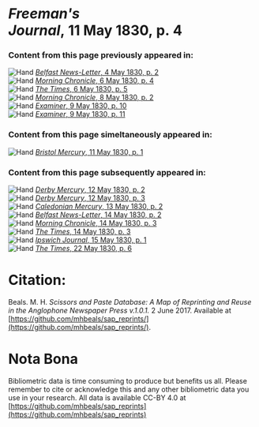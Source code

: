 # *Freeman's Journal*, 11 May 1830, p. 4  
  
### Content from this page previously appeared in:  
![Hand](http://scissorsandpaste.net/wp-content/uploads/2017/06/smallhandpointer.png) [*Belfast News-Letter*, 4 May 1830, p. 2](https://mhbeals.github.io/sap_html/Belfast-News-Letter/Belfast-News-Letter-4-May-1830-p-2)  
![Hand](http://scissorsandpaste.net/wp-content/uploads/2017/06/smallhandpointer.png) [*Morning Chronicle*, 6 May 1830, p. 4](https://mhbeals.github.io/sap_html/Morning-Chronicle/Morning-Chronicle-6-May-1830-p-4)  
![Hand](http://scissorsandpaste.net/wp-content/uploads/2017/06/smallhandpointer.png) [*The Times*, 6 May 1830, p. 5](https://mhbeals.github.io/sap_html/The-Times/The-Times-6-May-1830-p-5)  
![Hand](http://scissorsandpaste.net/wp-content/uploads/2017/06/smallhandpointer.png) [*Morning Chronicle*, 8 May 1830, p. 2](https://mhbeals.github.io/sap_html/Morning-Chronicle/Morning-Chronicle-8-May-1830-p-2)  
![Hand](http://scissorsandpaste.net/wp-content/uploads/2017/06/smallhandpointer.png) [*Examiner*, 9 May 1830, p. 10](https://mhbeals.github.io/sap_html/Examiner/Examiner-9-May-1830-p-10)  
![Hand](http://scissorsandpaste.net/wp-content/uploads/2017/06/smallhandpointer.png) [*Examiner*, 9 May 1830, p. 11](https://mhbeals.github.io/sap_html/Examiner/Examiner-9-May-1830-p-11)  
  
### Content from this page simeltaneously appeared in:  
![Hand](http://scissorsandpaste.net/wp-content/uploads/2017/06/smallhandpointer.png) [*Bristol Mercury*, 11 May 1830, p. 1](https://mhbeals.github.io/sap_html/Bristol-Mercury/Bristol-Mercury-11-May-1830-p-1)  
  
### Content from this page subsequently appeared in:  
![Hand](http://scissorsandpaste.net/wp-content/uploads/2017/06/smallhandpointer.png) [*Derby Mercury*, 12 May 1830, p. 2](https://mhbeals.github.io/sap_html/Derby-Mercury/Derby-Mercury-12-May-1830-p-2)  
![Hand](http://scissorsandpaste.net/wp-content/uploads/2017/06/smallhandpointer.png) [*Derby Mercury*, 12 May 1830, p. 3](https://mhbeals.github.io/sap_html/Derby-Mercury/Derby-Mercury-12-May-1830-p-3)  
![Hand](http://scissorsandpaste.net/wp-content/uploads/2017/06/smallhandpointer.png) [*Caledonian Mercury*, 13 May 1830, p. 2](https://mhbeals.github.io/sap_html/Caledonian-Mercury/Caledonian-Mercury-13-May-1830-p-2)  
![Hand](http://scissorsandpaste.net/wp-content/uploads/2017/06/smallhandpointer.png) [*Belfast News-Letter*, 14 May 1830, p. 2](https://mhbeals.github.io/sap_html/Belfast-News-Letter/Belfast-News-Letter-14-May-1830-p-2)  
![Hand](http://scissorsandpaste.net/wp-content/uploads/2017/06/smallhandpointer.png) [*Morning Chronicle*, 14 May 1830, p. 3](https://mhbeals.github.io/sap_html/Morning-Chronicle/Morning-Chronicle-14-May-1830-p-3)  
![Hand](http://scissorsandpaste.net/wp-content/uploads/2017/06/smallhandpointer.png) [*The Times*, 14 May 1830, p. 3](https://mhbeals.github.io/sap_html/The-Times/The-Times-14-May-1830-p-3)  
![Hand](http://scissorsandpaste.net/wp-content/uploads/2017/06/smallhandpointer.png) [*Ipswich Journal*, 15 May 1830, p. 1](https://mhbeals.github.io/sap_html/Ipswich-Journal/Ipswich-Journal-15-May-1830-p-1)  
![Hand](http://scissorsandpaste.net/wp-content/uploads/2017/06/smallhandpointer.png) [*The Times*, 22 May 1830, p. 6](https://mhbeals.github.io/sap_html/The-Times/The-Times-22-May-1830-p-6)  


# Citation: 

Beals. M. H. *Scissors and Paste Database: A Map of Reprinting and Reuse in the Anglophone Newspaper Press v.1.0.1.* 2 June 2017. Available at [https://github.com/mhbeals/sap_reprints/](https://github.com/mhbeals/sap_reprints/). 

# Nota Bona

Bibliometric data is time consuming to produce but benefits us all. Please remember to cite or acknowledge this and any other bibliometric data you use in your research. All data is available CC-BY 4.0 at [https://github.com/mhbeals/sap_reprints](https://github.com/mhbeals/sap_reprints)